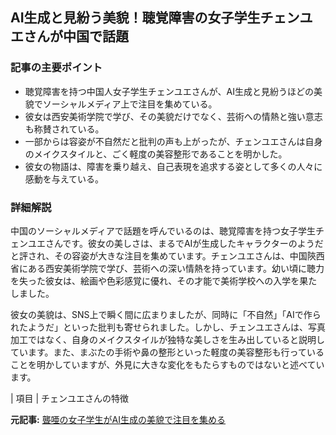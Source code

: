 ## AI生成と見紛う美貌！聴覚障害の女子学生チェンユエさんが中国で話題

### 記事の主要ポイント

* 聴覚障害を持つ中国人女子学生チェンユエさんが、AI生成と見紛うほどの美貌でソーシャルメディア上で注目を集めている。
* 彼女は西安美術学院で学び、その美貌だけでなく、芸術への情熱と強い意志も称賛されている。
* 一部からは容姿が不自然だと批判の声も上がったが、チェンユエさんは自身のメイクスタイルと、ごく軽度の美容整形であることを明かした。
* 彼女の物語は、障害を乗り越え、自己表現を追求する姿として多くの人々に感動を与えている。

### 詳細解説

中国のソーシャルメディアで話題を呼んでいるのは、聴覚障害を持つ女子学生チェンユエさんです。彼女の美しさは、まるでAIが生成したキャラクターのようだと評され、その容姿が大きな注目を集めています。チェンユエさんは、中国陝西省にある西安美術学院で学び、芸術への深い情熱を持っています。幼い頃に聴力を失った彼女は、絵画や色彩感覚に優れ、その才能で美術学校への入学を果たしました。

彼女の美貌は、SNS上で瞬く間に広まりましたが、同時に「不自然」「AIで作られたようだ」といった批判も寄せられました。しかし、チェンユエさんは、写真加工ではなく、自身のメイクスタイルが独特な美しさを生み出していると説明しています。また、まぶたの手術や鼻の整形といった軽度の美容整形も行っていることを明かしていますが、外見に大きな変化をもたらすものではないと述べています。

| 項目 | チェンユエさんの特徴 

**元記事:** [聾唖の女子学生がAI生成の美貌で注目を集める](https://www.vietnam.vn/ja/nu-sinh-cam-diec-gay-chu-y-vi-ve-dep-tua-nhu-ai-tao-nen)